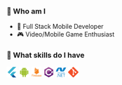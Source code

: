 <h3>👋 Who am I</h3>

<ul>
  <li>📱 Full Stack Mobile Developer</li>
  <li>🎮 Video/Mobile Game Enthusiast</li>
</ul>

<h3>🔧 What skills do I have</h3>
<p floa="left">
    <img src="https://raw.githubusercontent.com/devicons/devicon/master/icons/flutter/flutter-original.svg" width="24" />
    <img src="https://raw.githubusercontent.com/devicons/devicon/master/icons/android/android-original.svg" width="24" />
    <img src="https://raw.githubusercontent.com/devicons/devicon/master/icons/firebase/firebase-plain-wordmark.svg" width="24" />
    <img src="https://raw.githubusercontent.com/devicons/devicon/master/icons/csharp/csharp-original.svg" width="24" />
    <img src="https://raw.githubusercontent.com/devicons/devicon/master/icons/dot-net/dot-net-plain-wordmark.svg" width="24" />
    <img src="https://raw.githubusercontent.com/devicons/devicon/master/icons/git/git-original.svg" width="24"/>
</p>